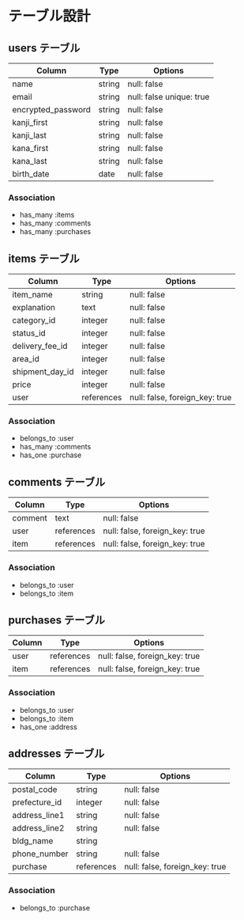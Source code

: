 # テーブル設計

## users テーブル

| Column             | Type    | Options                  |
| --------           | ------  | -----------              |
| name               | string  | null: false              |
| email              | string  | null: false unique: true |
| encrypted_password | string  | null: false              |
| kanji_first        | string  | null: false              |
| kanji_last         | string  | null: false              |
| kana_first         | string  | null: false              |
| kana_last          | string  | null: false              |
| birth_date         | date    | null: false              |

### Association

- has_many :items
- has_many :comments
- has_many :purchases

## items テーブル

| Column           | Type       | Options     |
| -----------      | ---------  | ----------- |
| item_name        | string     | null: false |
| explanation      | text       | null: false |
| category_id      | integer    | null: false |
| status_id        | integer    | null: false |
| delivery_fee_id  | integer    | null: false |
| area_id          | integer    | null: false |
| shipment_day_id  | integer    | null: false |
| price            | integer    | null: false |
| user             | references | null: false, foreign_key: true|

### Association

- belongs_to :user
- has_many :comments
- has_one  :purchase

## comments テーブル

| Column       | Type       | Options                        |
| -------      | ---------- | ------------------------------ |
| comment      | text       | null: false                    |
| user         | references | null: false, foreign_key: true |
| item         | references | null: false, foreign_key: true |

### Association

- belongs_to :user
- belongs_to :item

## purchases テーブル

| Column         | Type       | Options     |
| -----------    | ---------  | ----------- |
| user           | references | null: false, foreign_key: true |
| item           | references | null: false, foreign_key: true |

### Association

- belongs_to :user
- belongs_to :item
- has_one  :address

## addresses テーブル

| Column         | Type       | Options                        |
| -----------    | ---------  | -----------                    |
| postal_code    | string     | null: false                    |
| prefecture_id  | integer    | null: false                    |
| address_line1  | string     | null: false                    |
| address_line2  | string     | null: false                    |
| bldg_name      | string     |
| phone_number   | string     | null: false |
| purchase       | references | null: false, foreign_key: true |

### Association

- belongs_to  :purchase